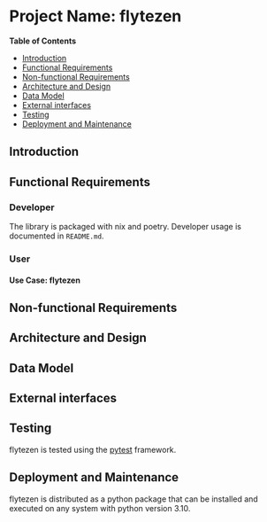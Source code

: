 # Project Name: flytezen

**Table of Contents**

- [Introduction](#introduction)
- [Functional Requirements](#functional-requirements)
- [Non-functional Requirements](#non-functional-requirements)
- [Architecture and Design](#architecture-and-design)
- [Data Model](#data-model)
- [External interfaces](#external-interfaces)
- [Testing](#testing)
- [Deployment and Maintenance](#deployment-and-maintenance)

## Introduction

## Functional Requirements

### Developer

The library is packaged with nix and poetry. Developer usage is documented in `README.md`.

### User

#### Use Case: flytezen

## Non-functional Requirements

## Architecture and Design

## Data Model

## External interfaces

## Testing

flytezen is tested using the [pytest](https://docs.pytest.org/en/stable/) framework.

## Deployment and Maintenance

flytezen is distributed as a python package that can be installed and executed on any system with python version 3.10.
